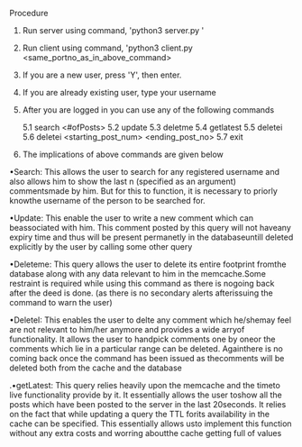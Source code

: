 
Procedure

1. Run server using command, 'python3 server.py <portno>'
2. Run client using command, 'python3 client.py <same_portno_as_in_above_command>
3. If you are a new user, press 'Y', then enter.
4. If you are already existing user, type your username
5. After you are logged in you can use any of the following commands 
    
    5.1 search <username> <#ofPosts>
    5.2 update <enter>
           <Your Post>
    5.3 deletme
    5.4 getlatest
    5.5 deletei <postno>
    5.6 deletei <starting_post_num> <ending_post_no>
    5.7 exit

6. The implications of above commands are given below

•Search: This allows the user to search for any registered username and also allows him to show the last n (specified as an argument) commentsmade by him.  But for this to function, it is necessary to priorly knowthe username of the person to be searched for.

•Update:  This enable the user to write a new comment which can beassociated with him.  This comment posted by this query will not haveany expiry time and thus will be present permanetly in the databaseuntill deleted explicitly by the user by calling some other query

•Deleteme: This query allows the user to delete its entire footprint fromthe  database  along  with  any  data  relevant  to  him  in  the  memcache.Some  restraint  is  required  while  using  this  command  as  there  is  nogoing back after the deed is done.  (as there is no secondary alerts afterissuing the command to warn the user)

•DeleteI:  This  enables  the  user  to  delte  any  comment  which  he/shemay feel are not relevant to him/her anymore and provides a wide arryof functionality.  It allows the user to handpick comments one by oneor the comments which lie in a particular range can be deleted.  Againthere  is  no  coming  back  once  the  command  has  been  issued  as  thecomments will be deleted both from the cache and the database

.•getLatest:  This query relies heavily upon the memcache and the timeto  live  functionality  provide  by  it.   It  essentially  allows  the  user  toshow all the posts which have been posted to the server in the last 20seconds.  It relies on the fact that while updating a query the TTL forits availability in the cache can be specified.  This essentially allows usto implement this function without any extra costs and worring aboutthe cache getting full of values


